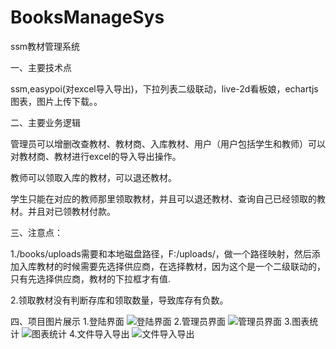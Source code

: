 # BooksManageSys
ssm教材管理系统

一、主要技术点

ssm,easypoi(对excel导入导出)，下拉列表二级联动，live-2d看板娘，echartjs图表，图片上传下载。。

二、主要业务逻辑

管理员可以增删改查教材、教材商、入库教材、用户（用户包括学生和教师）可以对教材商、教材进行excel的导入导出操作。

教师可以领取入库的教材，可以退还教材。

学生只能在对应的教师那里领取教材，并且可以退还教材、查询自己已经领取的教材。并且对已领教材付款。

三、注意点：

1./books/uploads需要和本地磁盘路径，F:/uploads/，做一个路径映射，然后添加入库教材的时候需要先选择供应商，在选择教材，因为这个是一个二级联动的，只有先选择供应商，教材的下拉框才有值.

2.领取教材没有判断存库和领取数量，导致库存有负数。

四、项目图片展示
1.登陆界面
![登陆界面](https://github.com/wonderfulMorty/BooksManageSys/blob/master/run_img/Snipaste_2020-03-16_12-22-12.png)
2.管理员界面
![管理员界面](https://github.com/wonderfulMorty/BooksManageSys/blob/master/run_img/Snipaste_2020-03-16_12-23-17.png)
3.图表统计
![图表统计](https://github.com/wonderfulMorty/BooksManageSys/blob/master/run_img/Snipaste_2020-03-16_12-23-43.png)
4.文件导入导出
![文件导入导出](https://github.com/wonderfulMorty/BooksManageSys/blob/master/run_img/Snipaste_2020-03-16_12-23-55.png)


